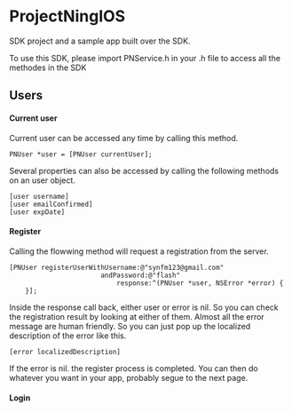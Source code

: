 # ProjectNingIOS
SDK project and a sample app built over the SDK.

To use this SDK, please import PNService.h in your .h file to access all the methodes in the SDK

## Users

#### Current user
Current user can be accessed any time by calling this method.
```objc
PNUser *user = [PNUser currentUser];
```
Several properties can also be accessed by calling the following methods on an user object.
```obj
[user username]
[user emailConfirmed]
[user expDate]
```

#### Register
Calling the flowwing method will request a registration from the server.
```objc
[PNUser registerUserWithUsername:@"synfm123@gmail.com"
                       andPassword:@"flash"
                           response:^(PNUser *user, NSError *error) {
    }];
```
Inside the response call back, either user or error is nil. So you can check the registration result by looking at either of them.
Almost all the error message are human friendly. So you can just pop up the localized description of the error like this.
```objc
[error localizedDescription]
```
If the error is nil. the register process is completed. You can then do whatever you want in your app, probably segue to the next page.

#### Login


